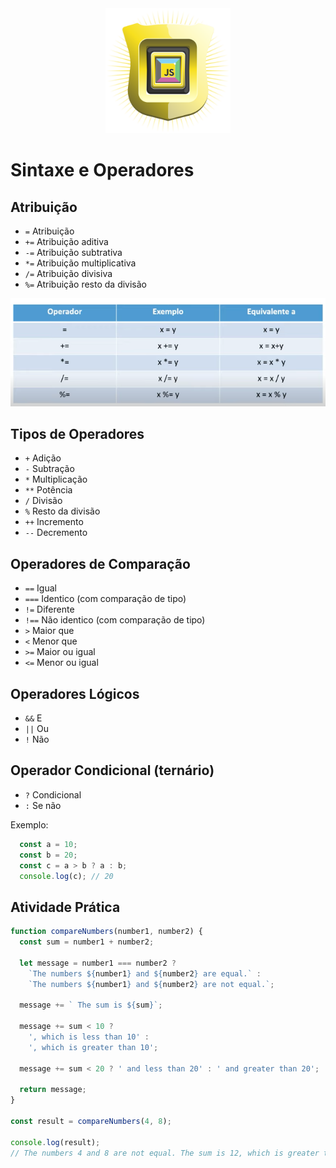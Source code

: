 <div align="center">
  <img src="images/logo.png" alt="Logo do curso Sintaxe e Operadores" style="width: 200px" /> 
</div>

# Sintaxe e Operadores

## Atribuição

 - `=` Atribuição
 - `+=` Atribuição aditiva
 - `-=` Atribuição subtrativa
 - `*=` Atribuição multiplicativa
 - `/=` Atribuição divisiva
 - `%=` Atribuição resto da divisão

<div align="center">
  <img src="images/operators-table.png" alt="Table with javascript operators" style="width: 640px" /> 
</div>

## Tipos de Operadores

  - `+` Adição
  - `-` Subtração
  - `*` Multiplicação
  - `**` Potência
  - `/` Divisão
  - `%` Resto da divisão
  - `++` Incremento
  - `--` Decremento

## Operadores de Comparação

  - `==` Igual
  - `===` Identico (com comparação de tipo)
  - `!=` Diferente
  - `!==` Não identico (com comparação de tipo)
  - `>` Maior que
  - `<` Menor que
  - `>=` Maior ou igual
  - `<=` Menor ou igual
  
## Operadores Lógicos

  - `&&` E
  - `||` Ou
  - `!` Não

## Operador Condicional (ternário)

  - `?` Condicional
  - `:` Se não

Exemplo:
```javascript
  const a = 10;
  const b = 20;
  const c = a > b ? a : b;
  console.log(c); // 20
```

## Atividade Prática

```javascript
function compareNumbers(number1, number2) {
  const sum = number1 + number2;

  let message = number1 === number2 ? 
    `The numbers ${number1} and ${number2} are equal.` : 
    `The numbers ${number1} and ${number2} are not equal.`; 
    
  message += ` The sum is ${sum}`;
  
  message += sum < 10 ? 
    ', which is less than 10' :
    ', which is greater than 10';   
  
  message += sum < 20 ? ' and less than 20' : ' and greater than 20';

  return message;
}

const result = compareNumbers(4, 8);

console.log(result); 
// The numbers 4 and 8 are not equal. The sum is 12, which is greater than 10 and less than 20
```
